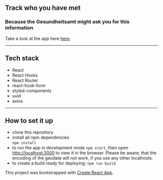 ## Track who you have met

### Because the Gesundheitsamt might ask you for this information

Take a look at the app here [here](https://coding-challenge-mariuccia.vercel.app/).

---

## Tech stack

- React
- React Hooks
- React Router
- react-hook-form
- styled-components
- uuid
- axios

---

## How to set it up

- clone this repository
- install all npm dependencies  
   `npm install`
- to run the app in development mode `npm start`, then open [http://localhost:3000](http://localhost:3000) to view it in the browser. Please be aware, that the encoding of the geodata will not work, if you use any other localhosts.
- to create a build ready for deploying:
  `npm run build`

This project was bootstrapped with [Create React App](https://github.com/facebook/create-react-app).
